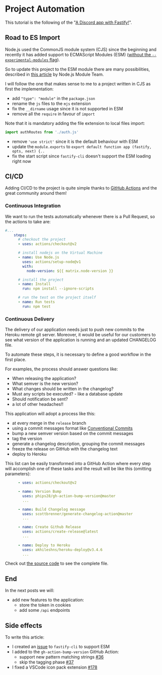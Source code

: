 # Project Automation

This tutorial is the following of the "[A Discord app with Fastify!](https://dev.to/eomm/a-discord-app-with-fastify-3h8c)".

## Road to ES Import

Node.js used the CommonJS module system (CJS) since the beginning and recently it has added support to ECMAScript Modules (ESM)
([without the `--experimental-modules` flag](https://github.com/nodejs/node/blob/master/doc/changelogs/CHANGELOG_V12.md#ecmascript-modules-----experimental-modules-flag-removal)).

So to update this project to the ESM module there are many possibilities, described in [this article](https://medium.com/@nodejs/announcing-core-node-js-support-for-ecmascript-modules-c5d6dc29b663) by Node.js Module Team.

I will follow the one that makes sense to me to a project written in CJS as first the implementation:

- add `"type": "module"` in the `package.json`
- rename the `js` files to the `mjs` extension
- fix the `__dirname` usage since it is not supported in ESM
- remove all the `require` in favour of `import`

Note that it is mandatory adding the file extension to local files import:

```js
import authRoutes from './auth.js'
```

- remove `'use strict'` since it is the default behaviour with ESM
- update the `module.exports` to `export default function app (fastify, opts, next) {..`
- fix the start script since `fastify-cli` doesn't support the ESM loading right now


## CI/CD

Adding CI/CD to the project is quite simple thanks to [GitHub Actions](https://github.com/features/actions)
and the great community around them!

### Continuous Integration

We want to run the tests automatically whenever there is a Pull Request, so the actions to take are:

```yml
#...
    steps:
      # checkout the project
      - uses: actions/checkout@v2

      # install nodejs on the Virtual Machine
      - name: Use Node.js
        uses: actions/setup-node@v1
        with:
          node-version: ${{ matrix.node-version }}

      # install the project
      - name: Install
        run: npm install --ignore-scripts

      # run the test on the project itself
      - name: Run tests
        run: npm test
```

### Continuous Delivery

The delivery of our application needs just to push new commits to the Heroku remote git server.
Moreover, it would be useful for our customers to see what version of the application is running and an
updated CHANGELOG file.

To automate these steps, it is necessary to define a good workflow in the first place.

For examples, the process should answer questions like:
- When releasing the application?
- What semver is the new version?
- What changes should be written in the changelog?
- Must any scripts be executed? - like a database update
- Should notification be sent? 
- a lot of other headaches!!

This application will adopt a process like this:
- at every merge in the `release` branch
- using a commit messages format like [Conventional Commits](https://www.conventionalcommits.org/en/v1.0.0/)
- bump a new semver version based on the commit messages
- tag the version
- generate a changelog description, grouping the commit messages
- freeze the release on GitHub with the changelog text
- deploy to Heroku

This list can be easily transformed into a GitHub Action where every step will accomplish one of these tasks and the result will be like this (omitting parameters):

```yml
      - uses: actions/checkout@v2

      - name: Version Bump
        uses: phips28/gh-action-bump-version@master
        ...

      - name: Build Changelog message
        uses: scottbrenner/generate-changelog-action@master
        ...

      - name: Create Github Release
        uses: actions/create-release@latest
        ...
        
      - name: Deploy to Heroku
        uses: akhileshns/heroku-deploy@v3.4.6
        ...
```

Check out [the source code](https://github.com/Eomm/fastify-discord-bot-demo/tree/master/.github/workflows/cd.yml) to see the complete file.

## End

In the next posts we will:

+ add new features to the application:
  + store the token in cookies
  + add some `/api` endpoints


## Side effects

To write this article:
- I created an [issue](https://github.com/fastify/fastify-cli/issues/267) to `fastify-cli` to support ESM
- I added to the `gh-action-bump-version` GitHub Action:
  - support new pattern matching strings [#36](https://github.com/phips28/gh-action-bump-version/pull/36) 
  - skip the tagging phase [#37](https://github.com/phips28/gh-action-bump-version/pull/37)
- I fixed a VSCode icon pack extension [#178](https://github.com/EmmanuelBeziat/vscode-great-icons/pull/178)
